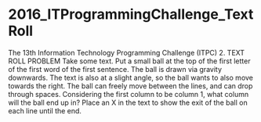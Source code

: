 # 2016_ITProgrammingChallenge_TextRoll
The 13th Information Technology Programming Challenge (ITPC) 2. TEXT ROLL PROBLEM Take some text. Put a small ball at the top of the first letter of the first word of the first sentence. The ball is drawn via gravity downwards. The text is also at a slight angle, so the ball wants to also move towards the right. The ball can freely move between the lines, and can drop through spaces. Considering the first column to be column 1, what column will the ball end up in? Place an X in the text to show the exit of the ball on each line until the end.
